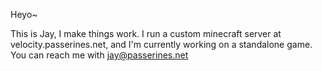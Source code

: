 Heyo~

This is Jay, I make things work.
I run a custom minecraft server at velocity.passerines.net, and I'm currently working on a standalone game.
You can reach me with jay@passerines.net
